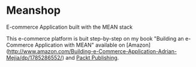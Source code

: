 # Meanshop

E-commerce Application built with the MEAN stack

This e-commerce platform is buit step-by-step on my book "Building an e-Commerce Application with MEAN" available on [Amazon] (http://www.amazon.com/Building-e-Commerce-Application-Adrian-Mejia/dp/1785286552/) and [Packt Publishing](https://www.packtpub.com/web-development/building-e-commerce-application-mean).

